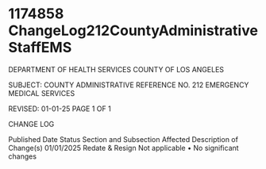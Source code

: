 # 1174858 ChangeLog212CountyAdministrativeStaffEMS

DEPARTMENT OF HEALTH SERVICES 
COUNTY OF LOS ANGELES 
  
SUBJECT: COUNTY ADMINISTRATIVE  REFERENCE NO. 212 
  EMERGENCY MEDICAL SERVICES 
  
 
 
REVISED: 01-01-25 PAGE 1 OF 1  
 
CHANGE LOG 
 
Published 
Date 
Status Section and 
Subsection Affected 
Description of Change(s) 
01/01/2025 Redate & 
Resign 
Not applicable 
• No significant changes
